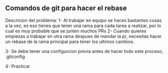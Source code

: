 ## Comandos de git para hacer el rebase

Descricion del problema:
1- Al trabajar en equipo se haces bastantes cosas a la vez, es eso tienes que tener una rama para cada tarea a realizar, por lo cual es muy probable que se junten muchos PRs
2- Cuando quieres empiezas a trabajar en otra rama despues de mandar la pr, necesitas hacer un rebase de la rama principal para tener los ultimos cambios.

3- Se debe tener una configurcion previa antes de hacer todo este proceso, .gitconfig

4- Practicar

